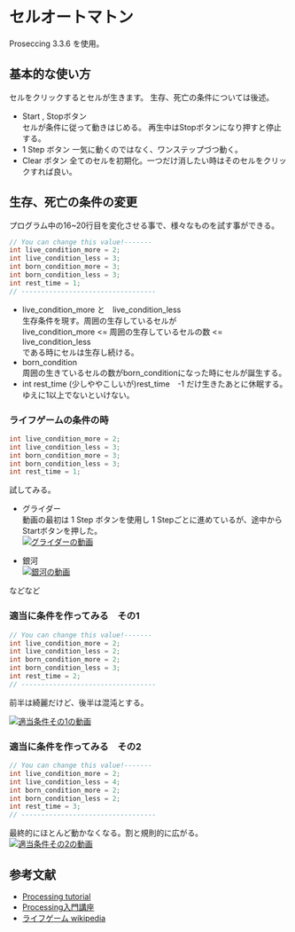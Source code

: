 # セルオートマトン
Proseccing 3.3.6 を使用。

## 基本的な使い方
セルをクリックするとセルが生きます。
生存、死亡の条件については後述。

- Start , Stopボタン  
  セルが条件に従って動きはじめる。 再生中はStopボタンになり押すと停止する。
- 1 Step ボタン
  一気に動くのではなく、ワンステップづつ動く。
- Clear ボタン
  全てのセルを初期化。一つだけ消したい時はそのセルをクリックすれば良い。

## 生存、死亡の条件の変更
プログラム中の16~20行目を変化させる事で、様々なものを試す事ができる。  

```java
// You can change this value!-------
int live_condition_more = 2;
int live_condition_less = 3;
int born_condition_more = 3;
int born_condition_less = 3;
int rest_time = 1;
// ----------------------------------
```

- live_condition_more と　live_condition_less  
生存条件を現す。周囲の生存しているセルが  
live_condition_more <= 周囲の生存しているセルの数 <= live_condition_less  
である時にセルは生存し続ける。
- born_condition  
周囲の生きているセルの数がborn_conditionになった時にセルが誕生する。
- int rest_time
(少しややこしいが)rest_time　-1 だけ生きたあとに休眠する。ゆえに1以上でないといけない。

### ライフゲームの条件の時
```java
int live_condition_more = 2;
int live_condition_less = 3;
int born_condition_more = 3;
int born_condition_less = 3;
int rest_time = 1;
```
試してみる。
- グライダー  
動画の最初は 1 Step ボタンを使用し 1 Stepごとに進めているが、途中からStartボタンを押した。  
[![グライダーの動画](http://img.youtube.com/vi/gzTwzM-NQEg/0.jpg)](https://youtu.be/gzTwzM-NQEg)

- 銀河  
[![銀河の動画](http://img.youtube.com/vi/aDRhhhQwBis/0.jpg)](https://youtu.be/aDRhhhQwBis)

などなど


### 適当に条件を作ってみる　その1
```java
// You can change this value!-------
int live_condition_more = 2;
int live_condition_less = 2;
int born_condition_more = 2;
int born_condition_less = 3;
int rest_time = 2;
// ----------------------------------
```
前半は綺麗だけど、後半は混沌とする。

[![適当条件その1の動画](http://img.youtube.com/vi/Ie-jq8cOv_o/0.jpg)](https://youtu.be/Ie-jq8cOv_o)


### 適当に条件を作ってみる　その2
```java:Cellular_Automaton.pde
// You can change this value!-------
int live_condition_more = 2;
int live_condition_less = 4;
int born_condition_more = 2;
int born_condition_less = 2;
int rest_time = 3;
// ----------------------------------
```
最終的にほとんど動かなくなる。割と規則的に広がる。  
[![適当条件その2の動画](http://img.youtube.com/vi/aJBszbEL9pQ/0.jpg)](https://youtu.be/aJBszbEL9pQ)


## 参考文献
- [Processing tutorial](https://processing.org/tutorials/2darray/)
- [Processing入門講座](http://ap.kakoku.net/)
- [ライフゲーム wikipedia](https://ja.wikipedia.org/wiki/%E3%83%A9%E3%82%A4%E3%83%95%E3%82%B2%E3%83%BC%E3%83%A0)
